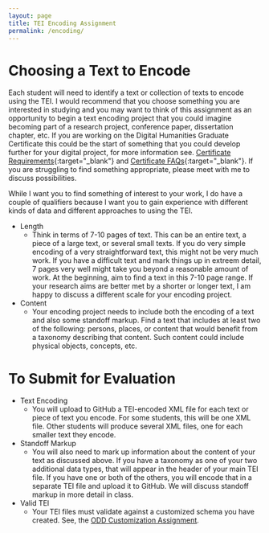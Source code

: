 ```yaml
---
layout: page
title: TEI Encoding Assignment
permalink: /encoding/
---
```



# Choosing a Text to Encode
Each student will need to identify a text or collection of texts to encode using 
the TEI. I would recommend that you choose something you are interested in 
studying and you may want to think of this assignment as an opportunity to 
begin a text encoding project that you could imagine becoming part of a 
research project, conference paper, dissertation chapter, etc. If you are working 
on the Digital Humanities Graduate Certificate this could be the start of something 
that you could develop further for your digital project, for more information see. 
[Certificate Requirements](https://dhcertificate.tamu.edu/graduate-certificate-requirements/){:target="_blank"}
and [Certificate FAQs](https://dhcertificate.tamu.edu/faqs/){:target="_blank"}.
If you are struggling to find something appropriate, please meet with me to discuss possibilities.

While I want you to find something of interest to your work, I do have a couple of 
qualifiers because I want you to gain experience with different kinds of data 
and different approaches to using the TEI. 

- Length
	- Think in terms of 7-10 pages of text. This can be an entire text, a piece of a 
	large text, or several small texts. If you do very simple encoding of a 
	very straightforward text, this might not be very much work. If you have a difficult 
	text and mark things up in extreem detail, 7 pages very well might take you 
	beyond a reasonable amount of work. At the beginning, aim to find a text in 
	this 7-10 page range. If your research aims are better met by a shorter or longer 
	text, I am happy to discuss a different scale for your encoding project.
- Content
	- Your encoding project needs to include both the encoding of a text and also 
	some standoff markup. Find a text that includes at least two of the following: 
	persons, places, or content that would benefit from a taxonomy describing that 
	content. Such content could include physical objects, concepts, etc.

# To Submit for Evaluation
- Text Encoding 
	- You will upload to GitHub a TEI-encoded XML file for each text or piece of text you 
	encode. For some students, this will be one XML file. Other students will produce 
	several XML files, one for each smaller text they encode. 
- Standoff Markup
	- You will also need to mark up information about the content of your text as discussed 
	above. If you have a taxonomy as one of your two additional data types, that 
	will appear in the header of your main TEI file. If you have one or both of 
	the others, you will encode that in a separate TEI file and upload it to GitHub. 
	We will discuss standoff markup in more detail in class.
- Valid TEI
	- Your TEI files must validate against a customized schema you have created. See, 
	the [ODD Customization Assignment](../odd/).



	

